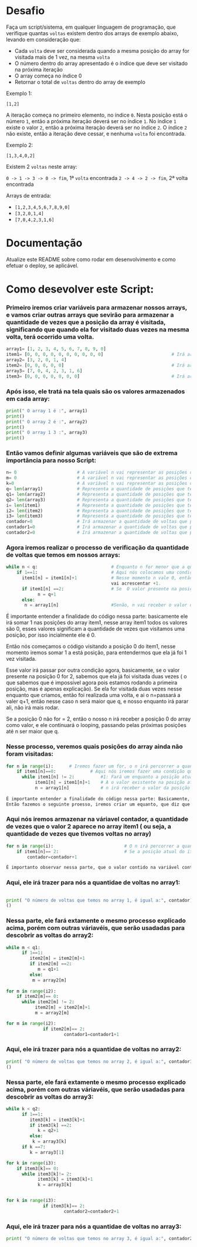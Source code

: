 # Desafio

Faça um script/sistema, em qualquer linguagem de programação, que verifique quantas `voltas` existem dentro dos arrays de exemplo abaixo, levando em consideração que:
 - Cada `volta` deve ser considerada quando a mesma posição do array for visitada mais de 1 vez, na mesma `volta`
 - O número dentro do array apresentado é o índice que deve ser visitado na próxima iteração
 - O array começa no índice 0
 - Retornar o total de `voltas` dentro do array de exemplo

Exemplo 1:

`[1,2]`

A iteração começa no primeiro elemento, no índice `0`. Nesta posição está o número `1`, então a próxima iteração deverá ser no índice `1`. No índice `1` existe o valor `2`, então a próxima iteração deverá ser no índice `2`. O índice `2` não existe, então a iteração deve cessar, e nenhuma `volta` foi encontrada.

Exemplo 2:

`[1,3,4,0,2]`

Existem 2 `voltas` neste array:

`0 -> 1 -> 3 -> 0 -> fim`, 1ª `volta` encontrada
`2 -> 4 -> 2 -> fim`, 2ª volta encontrada

Arrays de entrada:

 - `[1,2,3,4,5,6,7,8,9,0]`
 - `[3,2,0,1,4]`
 - `[7,0,4,2,3,1,6]`

# Documentação

Atualize este README sobre como rodar em desenvolvimento e como efetuar o deploy, se aplicável.

# Como desevolver este Script:

### Primeiro iremos criar variáveis para armazenar nossos arrays, e vamos criar outras arrays que sevirão para armazenar a quantidade de vezes que a posição da array é visitada, significando que quando ela for visitado duas vezes na mesma volta, terá ocorrido uma volta.              
```python
array1= [1, 2, 3, 4, 5, 6, 7, 8, 9, 0]
item1= [0, 0, 0, 0, 0, 0, 0, 0, 0, 0]                          # Irá armazenar quantidade de vezes que as posições do array1 são visitadas
array2= [3, 2, 0, 1, 4]
item2= [0, 0, 0, 0, 0]                                         # Irá armazenar quantidade de vezes que as posições do array2 são visitadas
array3= [7, 0, 4, 2, 3, 1, 6]
item3= [0, 0, 0, 0, 0, 0, 0]                                   # Irá armazenar quantidade de vezes que as posições do array3 são visitadas
```
### Após isso, ele tratá na tela quais são os valores armazenados em cada array:
```python
print(" O array 1 é :", array1)
print()
print(" O array 2 é :", array2)
print()
print(" O array 1 3 :", array3)
print()
```

### Então vamos definir algumas variáveis que são de extrema importância para nosso Script:
```python
n= 0                       # A variável n vai representar as posições do array1
m= 0                       # A variável n vai representar as posições do array1
k=0                        # A variável n vai representar as posições do array1
q= len(array1)             # Representa a quantidade de posições que tem no array1
q1= len(array2)            # Representa a quantidade de posições que tem no array2
q2= len(array3)            # Representa a quantidade de posições que tem no array3
i= len(item1)              # Representa a quantidade de posições que tem no item1
i2= len(item2)             # Representa a quantidade de posições que tem no item2
i3= len(item3)             # Representa a quantidade de posições que tem no item3
contador=0                 # Irá armazenar a quantidade de voltas que possui no array1
contador1=0                # Irá armazenar a quantidade de voltas que possui no array2
contador2=0                # Irá armazenar a quantidade de voltas que possui no array3
```
### Agora iremos realizar o processo de verificação da quantidade de voltas que temos em nossos arrays:
```python
while n < q:                            # Enquanto n for menor que a quantidade de posições existentes no array1
    if 1==1:                            # Aqui nós colocamos uma condição que será sempre verdadeira ( se 1 for igual a 1 ), para ele seguir com o processo.
      item1[n] = item1[n]+1             # Nesse momento n vale 0, então ele diz: O valor presente na posição de número 0 do item1 (o array que possui todos os valores com 0)
                                        vai acrescentar +1.
      if item1[n] ==2:                  # Se  O valor presente na posição de número 0 do item1 for igual a 2, n vai receber +12.
            n = q+1
      else:
       n = array1[n]                    #Senão, n vai receber o valor da posição de número 0 do array1, e ele fará esse processo, passando por todas as posiçãoes, até n ser > q.
``` 

É importante entender a finalidade do código nessa parte: basicamente ele irá somar 1 nas posições do array item1, nesse array item1 todos os valores são 0, esses valores significam a quantidade de vezes que visitamos uma posição, por isso incialmente ele é 0. 

Então nós começamos o código visitando a posição 0 do item1, nesse momento iremos somar 1 a está posição, para entendermos que ela já foi 1 vez visitada. 

Esse valor irá passar por outra condição agora, basicamente, se o valor presente na posição 0 for 2, sabemos que ela já foi visitada duas vezes ( o que sabemos que é impossível agora pois estamos rodando a primeira posição, mas é apenas explicação). Se ela for visitada duas vezes nesse enquanto que criamos, então foi realizada uma volta, e ai o n=passará a valer q+1, então nesse caso n será maior que q, e nosso enquanto irá parar ali, não irá mais rodar.

Se a posição 0 não for = 2, então o nosso n irá receber a posição 0 do array como valor, e ele continuará o looping, passando pelas próximas posições até n ser maior que q.

### Nesse processo, veremos quais posições do array ainda não foram visitadas:
```python
for n in range(i):      # Iremos fazer um for, o n irá percorrer a quantidade de vezes que possui na variável i, essa por sua vez armazena a quantidade de posições que no item1
    if item1[n]==0:             # Aqui nós iremos fazer uma condição que, se a posição atual do item1 for igual 0, ele realizará o seguinte processo:
      while item1[n] != 2:          #1: Fará um enquanto a posição atual do item1 for diferente de 2:
           item1[n] = item1[n]+1    # A o valor existente na posição atual do item1 receberá +1
           n = array1[n]            # n irá receber o valor da posição atual do array1
           
É importante entender a finalidade do código nessa parte: Basicamente, ele irá pegar todos os valores presente no array item1, e verificar se tem algum que vale 0. Se tiver algum, significa que ele não foi visitado nenhuma vez, a volta acabou antes de chegar nele, porém precisamos rodar ele também. 
Então fazemos o seguinte proesso, iremos criar um equanto, que diz que enquanto esse valor for diferente de 2 ( ou seja enquanto não finalizar a volta), o a posição do item1 atual irá receber +1 e o logo em seguida o n irá receber o valor da posição atual do array1, e esse processo será feito em looping até item1[n] ==2.

```
### Aqui nós iremos armazenar na váriavel contador, a quantidade de vezes que o valor 2 aparece no array item1 ( ou seja, a quantidade de vezes que tivemos voltas no array)
```python
for n in range(i):                           # O n irá percorrer a quantidade de vezes que possui na variável i, essa por sua vez armazena a quantidade de posições que no item1
    if item1[n]== 2:                         # Se a posição atual do item1 for igual a 2, então o contador irá receber +1.
        contador=contador+1

É importanto observar nessa parte, que o valor contido na variável contador, é quantidade de voltar que tivemos no array1.
```

### Aqui, ele irá trazer para nós a quantidae de voltas no array1:
```python
        
print( "O número de voltas que temos no array 1, é igual a:", contador)
()
```

### Nessa parte, ele fará extamente o mesmo processo explicado acima, porém com outras váriavéis, que serão usadadas para descobrir as voltas do array2:
```python
while m < q1:
      if 1==1:
         item2[m] = item2[m]+1
         if item2[m] ==2:
            m = q1+1
         else:
          m = array2[m]
          
for m in range(i2):
    if item2[m]== 0:
      while item2[m] != 2:
           item2[m] = item2[m]+1
           m = array2[m]

for m in range(i2):
              if item2[m]== 2:
                      contador1=contador1+1
 ```                    
                      
 ### Aqui, ele irá trazer para nós a quantidae de voltas no array2:      
 ```python
print( "O número de voltas que temos no array 2, é igual a:", contador1)
()
```

### Nessa parte, ele fará extamente o mesmo processo explicado acima, porém com outras váriavéis, que serão usadadas para descobrir as voltas do array3:
```python
while k < q2:
      if 1==1:
         item3[k] = item3[k]+1
         if item3[k] ==2:
            k = q2+1
         else:
          k = array3[k]
      if k ==7:
         k = array3[1]

for k in range(i3):
    if item3[k]== 0:
      while item3[k]!= 2:
            item3[k] = item3[k]+1
            k = array3[k]


for k in range(i3):
              if item3[k]== 2:
                      contador2=contador2+1
 ```
                 
 ### Aqui, ele irá trazer para nós a quantidae de voltas no array3:     
 ```python
print( "O número de voltas que temos no array 3, é igual a:", contador2)
```
